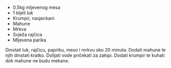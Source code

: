 * 0.5kg mljevenog mesa
* 1 bijeli luk
* Krumpir, nasjeckani
* Mahune
* Mrkva
* Svježa rajčica
* Mljevena parika


Dinstati luk, rajčicu, papriku, meso i mrkvu oko 20 minuta.
Dodati mahune te njih dinstati kratko. Dolijati vode pričekati za zakipi.
Dodati krumpir te kuhati dok mahune ne budu mekane. 
